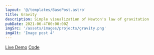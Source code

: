 ```yaml
---
layout: '@/templates/BasePost.astro'
title: Gravity
description: Simple visualization of Newton's law of gravitation
pubDate: 2021-06-4T00:00:00Z
imgSrc: '/assets/images/projects/gravity.png'
imgAlt: 'Image post 4'
---
```

<div class="flex flex-col">
    <a href="https://projects.daniel-pink.de/gravity" target="_blank">Live Demo</a>
    <a href="https://github.com/H4sh3/gravity" target="_blank">Code</a>
</div>
